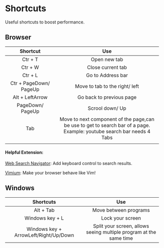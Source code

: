 # Shortcuts
Useful shortcuts to boost performance.

## Browser
| Shortcut | Use   |
|:---------------:|:---:|
| Ctr + T   | Open new tab   |
| Ctr + W   | Close current tab  |
| Ctr + L   | Go to Address bar  |
| Ctr + PageDown/ PageUp   | Move to tab to the right/ left  |
| Alt + LeftArrow   | Go back to previous page  |
| PageDown/ PageUp  | Scrool down/ Up  |
| Tab  | Move to next component of the page,can be use to get to search bar of a page. Example: youtube search bar needs 4 Tabs |
|<img width=300/>|<img width=500/>|

#### Helpful Extension: 
[Web Search Navigator](https://chrome.google.com/webstore/detail/web-search-navigator/cohamjploocgoejdfanacfgkhjkhdkek): Add keyboard control to search results. 

[Vimium](https://chrome.google.com/webstore/detail/vimium/dbepggeogbaibhgnhhndojpepiihcmeb?hl=en): Make your browser behave like Vim! 

## Windows 

|Shortcuts    | Use   |
|:---:|:---:|
| Alt + Tab   | Move between programs   |
| Windows key + L   | Lock your screen  |
| Windows key + ArrowLeft/Right/Up/Down | Split your screen, allows seeing multiple program at the same time |












